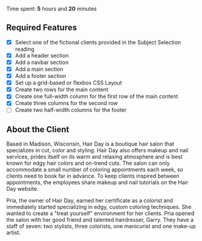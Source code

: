 Time spent: **5** hours and **20** minutes

## Required Features

- [x] Select one of the fictional clients provided in the Subject Selection reading
- [x] Add a header section
- [x] Add a navbar section
- [x] Add a main section
- [x] Add a footer section
- [x] Set up a grid-based or flexbox CSS Layout
- [x] Create two rows for the main content
- [x] Create one full-width column for the first row of the main content
- [x] Create three columns for the second row
- [ ] Create two half-width columns for the footer

## About the Client

Based in Madison, Wisconsin, Hair Day is a boutique hair salon that specializes in cut, color and styling. Hair Day also offers makeup and nail services, prides itself on its warm and relaxing atmosphere and is best known for edgy hair colors and on-trend cuts. The salon can only accommodate a small number of coloring appointments each week, so clients need to book far in advance. To keep clients inspired between appointments, the employees share makeup and nail tutorials on the Hair Day website.

Pria, the owner of Hair Day, earned her certificate as a colorist and immediately started specializing in edgy, custom coloring techniques. She wanted to create a "treat yourself" environment for her clients. Pria opened the salon with her good friend and talented hairdresser, Garry. They have a staff of seven: two stylists, three colorists, one manicurist and one make-up artist.
